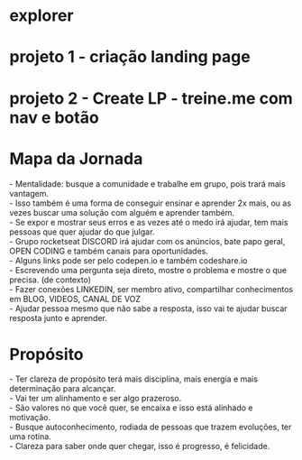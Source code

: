 # explorer

# projeto 1 - criação landing page
# projeto 2 - Create LP - treine.me com nav e botão


<h1> Mapa da Jornada </h1>
- Mentalidade: busque a comunidade e trabalhe em grupo, pois trará mais vantagem. <br>
- Isso também é uma forma de conseguir ensinar e aprender 2x mais, ou as vezes buscar uma solução com alguém e aprender também. <br>
- Se expor e mostrar seus erros e as vezes até o medo irá ajudar, tem mais pessoas que quer ajudar do que julgar. <br>
- Grupo rocketseat DISCORD irá ajudar com os anúncios, bate papo geral, OPEN CODING e também canais para oportunidades. <br>
- Alguns links pode ser pelo codepen.io e também codeshare.io <br>
- Escrevendo uma pergunta seja direto, mostre o problema e mostre o que precisa. (de contexto) <br>
- Fazer conexões LINKEDIN, ser membro ativo, compartilhar conhecimentos em BLOG, VIDEOS, CANAL DE VOZ <br>
- Ajudar pessoa mesmo que não sabe a resposta, isso vai te ajudar buscar resposta junto e aprender.  <br>

<h1> Propósito </h1>
- Ter clareza de propósito terá mais disciplina, mais energia e mais determinação para alcançar. <br>
- Vai ter um alinhamento e ser algo prazeroso. <br>
- São valores no que você quer, se encaixa e isso está alinhado e motivação. <br>
- Busque autoconhecimento, rodiada de pessoas que trazem evoluções, ter uma rotina. <br>
- Clareza para saber onde quer chegar, isso é progresso, é felicidade. <br>



 

